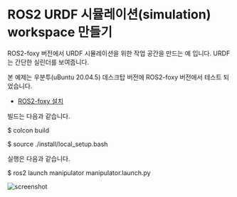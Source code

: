 # ROS2 URDF 시뮬레이션(simulation) workspace 만들기

ROS2-foxy 버전에서 URDF 시뮬레이션을 위한 작업 공간을 만드는 예 입니다. URDF는 간단한 실린더를 보여줍니다.

본 예제는 우분투(uBuntu 20.04.5) 데스크탑 버전에 ROS2-foxy 버전에서 테스트 되었습니다.

* [ROS2-foxy 설치](https://duvallee.tistory.com/9)

빌드는 다음과 같습니다.

\$ colcon build

\$ source ./install/local_setup.bash

실행은 다음과 같습니다.

\$ ros2 launch manipulator manipulator.launch.py

![screenshot](https://user-images.githubusercontent.com/6201935/210193167-78549a7f-6959-41dd-ab90-45a71fc8bd9c.png)